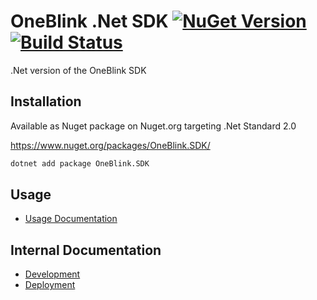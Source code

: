 # OneBlink .Net SDK [![NuGet Version](https://badge.fury.io/nu/OneBlink.SDK.svg)](https://badge.fury.io/nu/OneBlink.SDK) [![Build Status](https://travis-ci.org/oneblink/sdk-dotnet.svg?branch=master)](https://travis-ci.org/oneblink/sdk-dotnet)

.Net version of the OneBlink SDK

## Installation

Available as Nuget package on Nuget.org targeting .Net Standard 2.0

https://www.nuget.org/packages/OneBlink.SDK/

```sh
dotnet add package OneBlink.SDK
```

## Usage

-   [Usage Documentation](./docs/README.md)

## Internal Documentation

-   [Development](./docs/development.md)
-   [Deployment](./docs/deployment.md)
